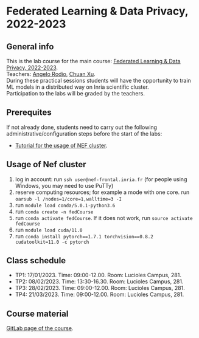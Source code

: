 # Federated Learning & Data Privacy, 2022-2023

## General info
This is the lab course for the main course: 
[Federated Learning & Data Privacy, 2022-2023](http://www-sop.inria.fr/members/Giovanni.Neglia/federatedlearning/).  
Teachers: [Angelo Rodio](http://www-sop.inria.fr/members/Angelo.Rodio/), 
[Chuan Xu](https://sites.google.com/view/chuanxu).    
During these practical sessions students will have the opportunity to train ML models 
in a distributed way on Inria scientific cluster.  
Participation to the labs will be graded by the teachers.

## Prerequites
If not already done, students need to carry out the following administrative/configuration steps 
before the start of the labs:
* [Tutorial for the usage of NEF cluster](https://gitlab.inria.fr/arodio/FedCourse23/-/blob/main/NEF.pdf).

## Usage of Nef cluster 
1) log in account: run `ssh user@nef-frontal.inria.fr` (for people using Windows, you may need to use PuTTy)
2) reserve computing resources; for example a mode with one core. run `oarsub -l /nodes=1/core=1,walltime=3 -I`
3) run `module load conda/5.0.1-python3.6`
4) run `conda create -n fedCourse`
5) run `conda activate fedCourse`. If it does not work, run `source activate fedCourse`
6) run `module load cuda/11.0`  
7) run `conda install pytorch==1.7.1 torchvision==0.8.2 cudatoolkit=11.0 -c pytorch`

## Class schedule
* TP1: 17/01/2023. Time: 09:00-12.00. Room: Lucioles Campus, 281.  
* TP2: 08/02/2023. Time: 13:30-16.30. Room: Lucioles Campus, 281.  
* TP3: 28/02/2023. Time: 09:00-12.00. Room: Lucioles Campus, 281.  
* TP4: 21/03/2023. Time: 09:00-12.00. Room: Lucioles Campus, 281.  

## Course material
[GitLab page of the course](https://gitlab.inria.fr/arodio/FedCourse23).

